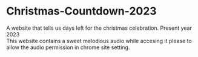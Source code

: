 # Christmas-Countdown-2023
A website that tells us days left for the christmas celebration. Present year 2023<br>
This website contains a sweet melodious audio while accesing it please to allow the audio permission in chrome site setting.
